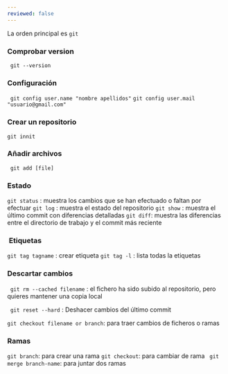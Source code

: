 ```yaml
---
reviewed: false
---
```


La orden principal es ` git `

### Comprobar version
` git --version`

### Configuración
` git config user.name "nombre apellidos"`
`git config user.mail "usuario@gmail.com"`

### Crear un repositorio
` git innit `

### Añadir archivos
` git add [file]`

### Estado
` git status ` : muestra los cambios que se han efectuado o faltan por efectuar
` git log ` : muestra el estado del repositorio
` git show ` : muestra el último commit con diferencias detalladas
` git diff `: muestra las diferencias entre el directorio de trabajo y el commit más reciente

###  Etiquetas
` git tag tagname ` : crear etiqueta
`` git tag -l `` : lista todas la etiquetas

### Descartar cambios
` git rm --cached filename` : el fichero ha sido subido al repositorio, pero quieres mantener una copia local

` git reset --hard` : Deshacer cambios del último commit 

` git checkout filename or branch `: para traer cambios de ficheros o ramas

### Ramas

`git branch`: para crear una rama
` git checkout `: para cambiar de rama
` git merge branch-name`: para juntar dos ramas

